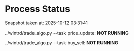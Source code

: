 # Process Status

Snapshot taken at: 2025-10-12 03:31:41

../wintrd/trade_algo.py --task price_update: **NOT RUNNING**

../wintrd/trade_algo.py --task buy_sell: **NOT RUNNING**

